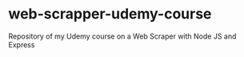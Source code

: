 # web-scrapper-udemy-course
Repository of my Udemy course on a Web Scraper with Node JS and Express
